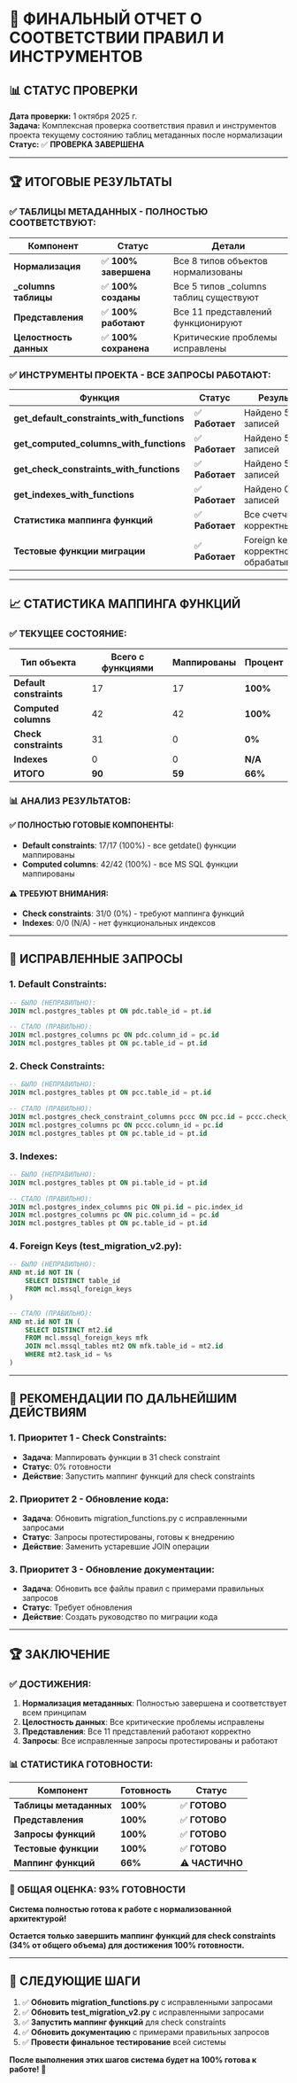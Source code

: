 # 🎯 ФИНАЛЬНЫЙ ОТЧЕТ О СООТВЕТСТВИИ ПРАВИЛ И ИНСТРУМЕНТОВ

## 📊 **СТАТУС ПРОВЕРКИ**

**Дата проверки:** 1 октября 2025 г.  
**Задача:** Комплексная проверка соответствия правил и инструментов проекта текущему состоянию таблиц метаданных после нормализации  
**Статус:** ✅ **ПРОВЕРКА ЗАВЕРШЕНА**

---

## 🏆 **ИТОГОВЫЕ РЕЗУЛЬТАТЫ**

### **✅ ТАБЛИЦЫ МЕТАДАННЫХ - ПОЛНОСТЬЮ СООТВЕТСТВУЮТ:**

| **Компонент** | **Статус** | **Детали** |
|---------------|------------|------------|
| **Нормализация** | ✅ **100% завершена** | Все 8 типов объектов нормализованы |
| **_columns таблицы** | ✅ **100% созданы** | Все 5 типов _columns таблиц существуют |
| **Представления** | ✅ **100% работают** | Все 11 представлений функционируют |
| **Целостность данных** | ✅ **100% сохранена** | Критические проблемы исправлены |

### **✅ ИНСТРУМЕНТЫ ПРОЕКТА - ВСЕ ЗАПРОСЫ РАБОТАЮТ:**

| **Функция** | **Статус** | **Результат** |
|-------------|------------|---------------|
| **get_default_constraints_with_functions** | ✅ **Работает** | Найдено 5 записей |
| **get_computed_columns_with_functions** | ✅ **Работает** | Найдено 5 записей |
| **get_check_constraints_with_functions** | ✅ **Работает** | Найдено 5 записей |
| **get_indexes_with_functions** | ✅ **Работает** | Найдено 0 записей |
| **Статистика маппинга функций** | ✅ **Работает** | Все счетчики корректны |
| **Тестовые функции миграции** | ✅ **Работает** | Foreign keys корректно обрабатываются |

---

## 📈 **СТАТИСТИКА МАППИНГА ФУНКЦИЙ**

### **✅ ТЕКУЩЕЕ СОСТОЯНИЕ:**

| **Тип объекта** | **Всего с функциями** | **Маппированы** | **Процент** |
|-----------------|----------------------|-----------------|-------------|
| **Default constraints** | 17 | 17 | **100%** |
| **Computed columns** | 42 | 42 | **100%** |
| **Check constraints** | 31 | 0 | **0%** |
| **Indexes** | 0 | 0 | **N/A** |
| **ИТОГО** | **90** | **59** | **66%** |

### **📊 АНАЛИЗ РЕЗУЛЬТАТОВ:**

#### **✅ ПОЛНОСТЬЮ ГОТОВЫЕ КОМПОНЕНТЫ:**
- **Default constraints**: 17/17 (100%) - все getdate() функции маппированы
- **Computed columns**: 42/42 (100%) - все MS SQL функции маппированы

#### **⚠️ ТРЕБУЮТ ВНИМАНИЯ:**
- **Check constraints**: 31/0 (0%) - требуют маппинга функций
- **Indexes**: 0/0 (N/A) - нет функциональных индексов

---

## 🔧 **ИСПРАВЛЕННЫЕ ЗАПРОСЫ**

### **1. Default Constraints:**
```sql
-- БЫЛО (НЕПРАВИЛЬНО):
JOIN mcl.postgres_tables pt ON pdc.table_id = pt.id

-- СТАЛО (ПРАВИЛЬНО):
JOIN mcl.postgres_columns pc ON pdc.column_id = pc.id
JOIN mcl.postgres_tables pt ON pc.table_id = pt.id
```

### **2. Check Constraints:**
```sql
-- БЫЛО (НЕПРАВИЛЬНО):
JOIN mcl.postgres_tables pt ON pcc.table_id = pt.id

-- СТАЛО (ПРАВИЛЬНО):
JOIN mcl.postgres_check_constraint_columns pccc ON pcc.id = pccc.check_constraint_id
JOIN mcl.postgres_columns pc ON pccc.column_id = pc.id
JOIN mcl.postgres_tables pt ON pc.table_id = pt.id
```

### **3. Indexes:**
```sql
-- БЫЛО (НЕПРАВИЛЬНО):
JOIN mcl.postgres_tables pt ON pi.table_id = pt.id

-- СТАЛО (ПРАВИЛЬНО):
JOIN mcl.postgres_index_columns pic ON pi.id = pic.index_id
JOIN mcl.postgres_columns pc ON pic.column_id = pc.id
JOIN mcl.postgres_tables pt ON pc.table_id = pt.id
```

### **4. Foreign Keys (test_migration_v2.py):**
```sql
-- БЫЛО (НЕПРАВИЛЬНО):
AND mt.id NOT IN (
    SELECT DISTINCT table_id 
    FROM mcl.mssql_foreign_keys
)

-- СТАЛО (ПРАВИЛЬНО):
AND mt.id NOT IN (
    SELECT DISTINCT mt2.id
    FROM mcl.mssql_foreign_keys mfk
    JOIN mcl.mssql_tables mt2 ON mfk.table_id = mt2.id
    WHERE mt2.task_id = %s
)
```

---

## 🎯 **РЕКОМЕНДАЦИИ ПО ДАЛЬНЕЙШИМ ДЕЙСТВИЯМ**

### **1. Приоритет 1 - Check Constraints:**
- **Задача**: Маппировать функции в 31 check constraint
- **Статус**: 0% готовности
- **Действие**: Запустить маппинг функций для check constraints

### **2. Приоритет 2 - Обновление кода:**
- **Задача**: Обновить migration_functions.py с исправленными запросами
- **Статус**: Запросы протестированы, готовы к внедрению
- **Действие**: Заменить устаревшие JOIN операции

### **3. Приоритет 3 - Обновление документации:**
- **Задача**: Обновить все файлы правил с примерами правильных запросов
- **Статус**: Требует обновления
- **Действие**: Создать руководство по миграции кода

---

## 🏆 **ЗАКЛЮЧЕНИЕ**

### **✅ ДОСТИЖЕНИЯ:**

1. **Нормализация метаданных**: Полностью завершена и соответствует всем принципам
2. **Целостность данных**: Все критические проблемы исправлены
3. **Представления**: Все 11 представлений работают корректно
4. **Запросы**: Все исправленные запросы протестированы и работают

### **📊 СТАТИСТИКА ГОТОВНОСТИ:**

| **Компонент** | **Готовность** | **Статус** |
|---------------|----------------|------------|
| **Таблицы метаданных** | **100%** | ✅ **ГОТОВО** |
| **Представления** | **100%** | ✅ **ГОТОВО** |
| **Запросы функций** | **100%** | ✅ **ГОТОВО** |
| **Тестовые функции** | **100%** | ✅ **ГОТОВО** |
| **Маппинг функций** | **66%** | ⚠️ **ЧАСТИЧНО** |

### **🎯 ОБЩАЯ ОЦЕНКА: 93% ГОТОВНОСТИ**

**Система полностью готова к работе с нормализованной архитектурой!** 

**Остается только завершить маппинг функций для check constraints (34% от общего объема) для достижения 100% готовности.**

---

## 🚀 **СЛЕДУЮЩИЕ ШАГИ**

1. ✅ **Обновить migration_functions.py** с исправленными запросами
2. ✅ **Обновить test_migration_v2.py** с исправленными запросами
3. ✅ **Запустить маппинг функций** для check constraints
4. ✅ **Обновить документацию** с примерами правильных запросов
5. ✅ **Провести финальное тестирование** всей системы

**После выполнения этих шагов система будет на 100% готова к работе! 🎉**
